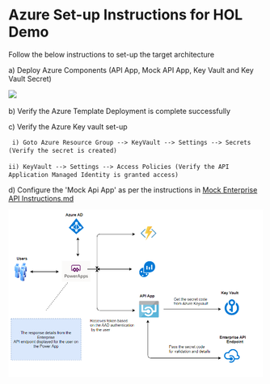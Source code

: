 # Azure Set-up Instructions for HOL Demo

Follow the below instructions to set-up the target architecture

a) Deploy Azure Components (API App, Mock API App, Key Vault and Key Vault Secret)
<br/>

<a href="https://portal.azure.com/#create/Microsoft.Template/uri/https%3A%2F%2Fraw.githubusercontent.com%2Fmanishkumar-agarwal%2FPowerApp-ApiApp-Integration%2Fmaster%2FTemplates%2FMainTemplate.json" target="_blank">
    <img src="http://azuredeploy.net/deploybutton.png"/>
</a>


<br/>

b) Verify the Azure Template Deployment is complete successfully

c) Verify the Azure Key vault set-up

     i) Goto Azure Resource Group --> KeyVault --> Settings --> Secrets (Verify the secret is created)
     
    ii) KeyVault --> Settings --> Access Policies (Verify the API Application Managed Identity is granted access)


d) Configure the 'Mock Api App' as per the instructions in [Mock Enterprise API Instructions.md](https://github.com/manishkumar-agarwal/PowerApp-ApiApp-Integration/blob/master/MockApiApplication/Mock%20Enterprise%20API%20Instructions.md)

![Architecture Diagram](Architecture.png)
